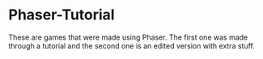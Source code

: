 # Phaser-Tutorial
These are games that were made using Phaser. The first one was made through a tutorial and the second one is an edited version with extra stuff.
